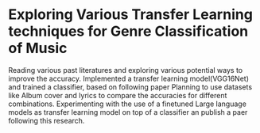 # Exploring Various Transfer Learning techniques for Genre Classification of Music 
Reading various past literatures and exploring various potential ways to improve the accuracy.
Implemented a transfer learning model(VGG16Net) and trained a classifier, based on following paper
Planning to use datasets like Album cover and lyrics to compare the accuracies for different combinations.
Experimenting with the use of a finetuned Large language models as transfer learning model on top of a classifier an publish a paer following this research.
